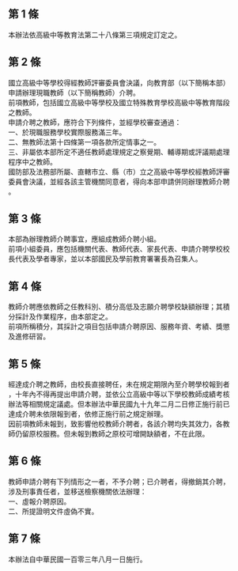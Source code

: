 第 1 條
-------
本辦法依高級中等教育法第二十八條第三項規定訂定之。

第 2 條
-------
國立高級中等學校得經教師評審委員會決議，向教育部（以下簡稱本部）  
申請辦理現職教師（以下簡稱教師）介聘。  
前項教師，包括國立高級中等學校及國立特殊教育學校高級中等教育階段  
之教師。  
申請介聘之教師，應符合下列條件，並經學校審查通過：  
一、於現職服務學校實際服務滿三年。  
二、無教師法第十四條第一項各款所定情事之一。  
三、非屬依本部所定不適任教師處理規定之察覺期、輔導期或評議期處理  
    程序中之教師。  
國防部及法務部所屬、直轄市立、縣（市）立之高級中等學校經教師評審  
委員會決議，並經各該主管機關同意者，得向本部申請併同辦理教師介聘  
。

第 3 條
-------
本部為辦理教師介聘事宜，應組成教師介聘小組。  
前項小組委員，應包括機關代表、教師代表、家長代表、申請介聘學校校  
長代表及學者專家，並以本部國民及學前教育署署長為召集人。

第 4 條
-------
教師介聘應依教師之任教科別、積分高低及志願介聘學校缺額辦理；其積  
分採計及作業程序，由本部定之。  
前項所稱積分，其採計之項目包括申請介聘原因、服務年資、考績、獎懲  
及進修研習。

第 5 條
-------
經達成介聘之教師，由校長直接聘任，未在規定期限內至介聘學校報到者  
，十年內不得再提出申請介聘，並依公立高級中等以下學校教師成績考核  
辦法等相關規定議處。但本辦法中華民國九十九年二月二日修正施行前已  
達成介聘未依限報到者，依修正施行前之規定辦理。  
因前項教師未報到，致影響他校教師介聘者，各該介聘均失其效力，各教  
師仍留原校服務。但未報到教師之原校可增開缺額者，不在此限。

第 6 條
-------
教師申請介聘有下列情形之一者，不予介聘；已介聘者，得撤銷其介聘，  
涉及刑事責任者，並移送檢察機關依法辦理：  
一、虛報介聘原因。  
二、所提證明文件虛偽不實。

第 7 條
-------
本辦法自中華民國一百零三年八月一日施行。

